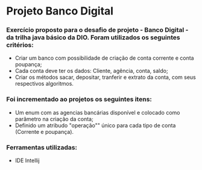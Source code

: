 # Projeto Banco Digital
### Exercício proposto para o desafio de projeto - Banco Digital - da trilha java básico da DIO. Foram utilizados os seguintes critérios:
* Criar um banco com possibilidade de criação de conta corrente e conta poupança;
* Cada conta deve ter os dados: Cliente, agência, conta, saldo;
* Criar os métodos sacar, depositar, tranferir e extrato da conta, com seus respectivos algoritmos.
### Foi incrementado ao projetos os seguintes itens:
* Um enum com as agencias bancárias disponível e colocado como parâmetro na criação da conta;
* Definido um atribudo "operação"" único para cada tipo de conta (Corrente e poupança).

### Ferramentas utilizadas: 
* IDE Intellij